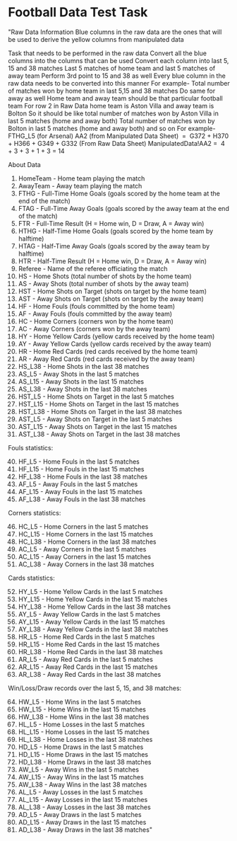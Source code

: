 # Football Data Test Task
 "Raw Data Information
Blue columns in the raw data are the ones that will be used to derive the yellow columns from manipulated data

Task that needs to be performed in the raw data
Convert all the blue columns into the columns that can be used
Convert each column into last 5, 15 and 38 matches
Last 5 matches of home team and last 5 matches of away team
Perform 3rd point to 15 and 38 as well
Every blue column in the raw data needs to be converted into this manner
For example-
Total number of matches won by home team in last 5,15 and 38 matches
Do same for away as well
Home team and away team should be that particular football team
For row 2 in Raw Data home team is Aston Villa and away team is Bolton
So it should be like total number of matches won by Aston Villa in last 5 matches (home and away both)
Total number of matches won by Bolton in last 5 matches (home and away both) and so on
For example-
FTHG_L5 (for Arsenal)
AA2 (from Manipulated Data Sheet)  =  G372 + H370 + H366 + G349 + G332   (From Raw Data Sheet)
ManipulatedData!AA2 =  4 + 3 + 3 + 1 + 3 = 14



About Data
1. HomeTeam - Home team playing the match
2. AwayTeam - Away team playing the match
3. FTHG - Full-Time Home Goals (goals scored by the home team at the end of the match)
4. FTAG - Full-Time Away Goals (goals scored by the away team at the end of the match)
5. FTR - Full-Time Result (H = Home win, D = Draw, A = Away win)
6. HTHG - Half-Time Home Goals (goals scored by the home team by halftime)
7. HTAG - Half-Time Away Goals (goals scored by the away team by halftime)
8. HTR - Half-Time Result (H = Home win, D = Draw, A = Away win)
9. Referee - Name of the referee officiating the match
10. HS - Home Shots (total number of shots by the home team)
11. AS - Away Shots (total number of shots by the away team)
12. HST - Home Shots on Target (shots on target by the home team)
13. AST - Away Shots on Target (shots on target by the away team)
14. HF - Home Fouls (fouls committed by the home team)
15. AF - Away Fouls (fouls committed by the away team)
16. HC - Home Corners (corners won by the home team)
17. AC - Away Corners (corners won by the away team)
18. HY - Home Yellow Cards (yellow cards received by the home team)
19. AY - Away Yellow Cards (yellow cards received by the away team)
20. HR - Home Red Cards (red cards received by the home team)
21. AR - Away Red Cards (red cards received by the away team)
30. HS_L38 - Home Shots in the last 38 matches
31. AS_L5 - Away Shots in the last 5 matches
32. AS_L15 - Away Shots in the last 15 matches
33. AS_L38 - Away Shots in the last 38 matches
34. HST_L5 - Home Shots on Target in the last 5 matches
35. HST_L15 - Home Shots on Target in the last 15 matches
36. HST_L38 - Home Shots on Target in the last 38 matches
37. AST_L5 - Away Shots on Target in the last 5 matches
38. AST_L15 - Away Shots on Target in the last 15 matches
39. AST_L38 - Away Shots on Target in the last 38 matches

Fouls statistics:

40. HF_L5 - Home Fouls in the last 5 matches
41. HF_L15 - Home Fouls in the last 15 matches
42. HF_L38 - Home Fouls in the last 38 matches
43. AF_L5 - Away Fouls in the last 5 matches
44. AF_L15 - Away Fouls in the last 15 matches
45. AF_L38 - Away Fouls in the last 38 matches

Corners statistics:

46. HC_L5 - Home Corners in the last 5 matches
47. HC_L15 - Home Corners in the last 15 matches
48. HC_L38 - Home Corners in the last 38 matches
49. AC_L5 - Away Corners in the last 5 matches
50. AC_L15 - Away Corners in the last 15 matches
51. AC_L38 - Away Corners in the last 38 matches

Cards statistics:

52. HY_L5 - Home Yellow Cards in the last 5 matches
53. HY_L15 - Home Yellow Cards in the last 15 matches
54. HY_L38 - Home Yellow Cards in the last 38 matches
55. AY_L5 - Away Yellow Cards in the last 5 matches
56. AY_L15 - Away Yellow Cards in the last 15 matches
57. AY_L38 - Away Yellow Cards in the last 38 matches
58. HR_L5 - Home Red Cards in the last 5 matches
59. HR_L15 - Home Red Cards in the last 15 matches
60. HR_L38 - Home Red Cards in the last 38 matches
61. AR_L5 - Away Red Cards in the last 5 matches
62. AR_L15 - Away Red Cards in the last 15 matches
63. AR_L38 - Away Red Cards in the last 38 matches

Win/Loss/Draw records over the last 5, 15, and 38 matches:

64. HW_L5 - Home Wins in the last 5 matches
65. HW_L15 - Home Wins in the last 15 matches
66. HW_L38 - Home Wins in the last 38 matches
67. HL_L5 - Home Losses in the last 5 matches
68. HL_L15 - Home Losses in the last 15 matches
69. HL_L38 - Home Losses in the last 38 matches
70. HD_L5 - Home Draws in the last 5 matches
71. HD_L15 - Home Draws in the last 15 matches
72. HD_L38 - Home Draws in the last 38 matches
73. AW_L5 - Away Wins in the last 5 matches
74. AW_L15 - Away Wins in the last 15 matches
75. AW_L38 - Away Wins in the last 38 matches
76. AL_L5 - Away Losses in the last 5 matches
77. AL_L15 - Away Losses in the last 15 matches
78. AL_L38 - Away Losses in the last 38 matches
79. AD_L5 - Away Draws in the last 5 matches
80. AD_L15 - Away Draws in the last 15 matches
81. AD_L38 - Away Draws in the last 38 matches"
